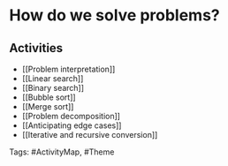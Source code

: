 # How do we solve problems?

## Activities
- [[Problem interpretation]]
- [[Linear search]]
- [[Binary search]]
- [[Bubble sort]]
- [[Merge sort]]
- [[Problem decomposition]]
- [[Anticipating edge cases]]
- [[Iterative and recursive conversion]]

Tags: #ActivityMap, #Theme